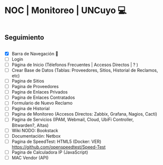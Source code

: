 # NOC | Monitoreo | UNCuyo :computer:
```

```
## Seguimiento
```

```
- [x] Barra de Navegación :bookmark_tabs:
- [ ] Login
- [ ] Página de Inicio (Télefonos Frecuentes | Accesos Directos | ? )
- [ ] Crear Base de Datos (Tablas: Proveedores, Sitios, Historial de Reclamos, etc)
- [ ] Pagina de Sitios
- [ ] Pagina de Proveedores
- [ ] Pagina de Enlaces Privados
- [ ] Pagina de Enlaces Contratados
- [ ] Formulario de Nuevo Reclamo
- [ ] Pagina de Historial
- [ ] Pagina de Monitoreo (Accesos Directos: Zabbix, Grafana, Nagios, Cacti)
- [ ] Pagina de Servicios (IPAM, Webmail, Cloud, UbiFi Controller, Bitwarden?, Altas)
- [ ] Wiki NODO: Bookstack
- [ ] Documentación: Netbox
- [ ] Pagina de SpeedTest: HTML5 (Docker: VER) https://github.com/openspeedtest/Speed-Test
- [ ] Pagina de Calculadora IP (JavaScript)
- [ ] MAC Vendor (API)
